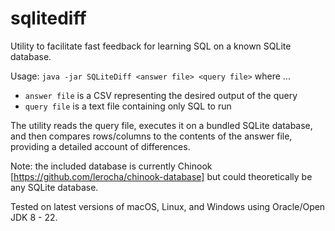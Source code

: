 # sqlitediff
Utility to facilitate fast feedback for learning SQL on a known SQLite database.

Usage: `java -jar SQLiteDiff <answer file> <query file>`
where ...
- `answer file` is a CSV representing the desired output of the query
- `query file` is a text file containing only SQL to run

The utility reads the query file, executes it on a bundled SQLite database, and then compares rows/columns to the contents of the answer file, providing a detailed account of differences.

Note: the included database is currently Chinook [https://github.com/lerocha/chinook-database] but could theoretically be any SQLite database.

Tested on latest versions of macOS, Linux, and Windows using Oracle/Open JDK 8 - 22.
